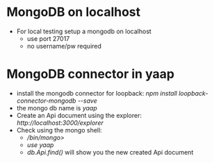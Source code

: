 # MongoDB on localhost
- For local testing setup a mongodb on localhost
  - use port 27017
  - no username/pw required

# MongoDB connector in yaap
- install the mongodb connector for loopback: _npm install loopback-connector-mongodb --save_
- the mongo db name is _yaap_
- Create an Api document using the explorer: _http://localhost:3000/explorer_
- Check using the mongo shell: 
  - _<mongodb>/bin/mongo>_
  - _use yaap_
  - _db.Api.find()_ will show you the new created Api document
